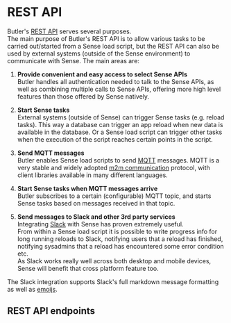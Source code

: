 # REST API

Butler's [REST API](https://en.wikipedia.org/wiki/Representational_state_transfer) serves several purposes.   
The main purpose of Butler's REST API is to allow various tasks to be carried out/started from a Sense load script, but the REST API can also be used by external systems (outside of the Sense environment) to communicate with Sense. The main areas are:  

1. **Provide convenient and easy access to select Sense APIs**   
Butler handles all authentication needed to talk to the Sense APIs, as well as combining multiple calls to Sense APIs, offering more high level features than those offered by Sense natively.

2. **Start Sense tasks**  
External systems (outside of Sense) can trigger Sense tasks (e.g. reload tasks). This way a database can trigger an app reload when new data is available in the database. Or a Sense load script can trigger other tasks when the execution of the script reaches certain points in the script.

3. **Send MQTT messages**  
Butler enables Sense load scripts to send [MQTT](http://mqtt.org/) messages. MQTT is a very stable and widely adopted [m2m communication](https://en.wikipedia.org/wiki/Machine_to_machine) protocol, with client libraries available in many different languages.

4. **Start Sense tasks when MQTT messages arrive**   
Butler subscribes to a certain (configurable) MQTT topic, and starts Sense tasks based on messages received in that topic.

5. **Send messages to Slack and other 3rd party services**   
Integrating [Slack](https://slack.com/) with Sense has proven extremely useful.   
From within a Sense load script it is possible to write progress info for long running reloads to Slack, notifying users that a reload has finished, notifying sysadmins that a reload has encountered some error condition etc.  
As Slack works really well across both desktop and mobile devices, Sense will benefit that cross platform feature too.  

The Slack integration supports Slack's full markdown message formatting as well as [emoijs](https://get.slack.help/hc/en-us/articles/202931348-Emoji-and-emoticons).


## REST API endpoints
